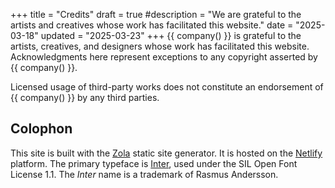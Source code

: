 +++
title = "Credits"
draft = true
#description = "We are grateful to the artists and creatives whose work has facilitated this website."
date = "2025-03-18"
updated = "2025-03-23"
+++
{{ company() }} is grateful to the artists, creatives, and designers whose work has facilitated this website.
Acknowledgments here represent exceptions to any copyright asserted by {{ company() }}.
<!-- The works mentioned here are _not_ copyrighted by us. -->

Licensed usage of third-party works does not constitute an endorsement of {{ company() }} by any third parties.

## Colophon

This site is built with the [Zola](https://www.getzola.org/) static site generator.
It is hosted on the [Netlify](https://www.netlify.com/) platform.
The primary typeface is [Inter](https://rsms.me/inter/), used under the SIL Open Font License 1.1. The _Inter_ name is a trademark of Rasmus Andersson.

<!--
Design accessibility principles include:

- Semantic HTML
- Underlining of all non-branding hyperlinks
- Preference for space separation between elements instead of visual line separators
- Avoidance of text overlays on image backgrounds
-->